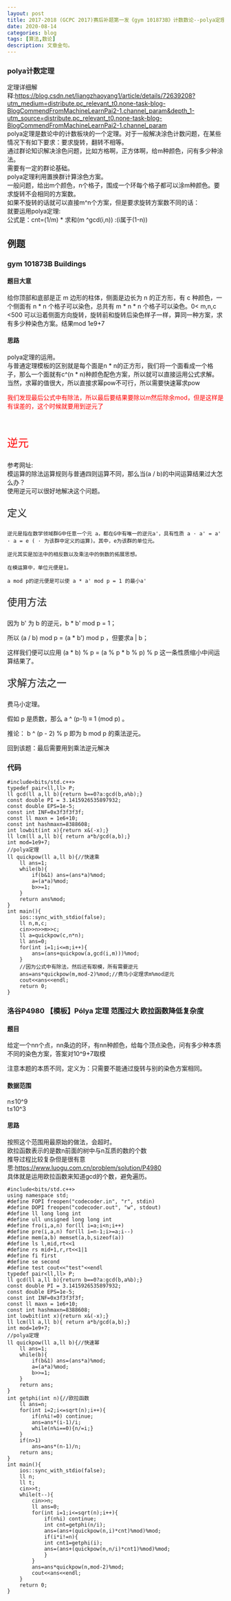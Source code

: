 ```yaml
---
layout: post
title: 2017-2018 (GCPC 2017)赛后补题第一发《gym 101873B》计数数论--polya定理（欧拉函数+逆元基础）
date: 2020-08-14
categories: blog
tags: [算法,数论]
description: 文章金句。
---
```


### polya计数定理

定理详细解释:<https://blog.csdn.net/liangzhaoyang1/article/details/72639208?utm_medium=distribute.pc_relevant_t0.none-task-blog-BlogCommendFromMachineLearnPai2-1.channel_param&depth_1-utm_source=distribute.pc_relevant_t0.none-task-blog-BlogCommendFromMachineLearnPai2-1.channel_param><br>
polya定理是数论中的计数板块的一个定理。对于一般解决涂色计数问题，在某些情况下有如下要求：要求旋转，翻转不相等。<br>
通过群论知识解决涂色问题，比如方格啊，正方体啊，给m种颜色，问有多少种涂法。<br>
需要有一定的群论基础。<br>
polya定理利用置换群计算涂色方案。<br>
一般问题，给出m个颜色，n个格子，围成一个环每个格子都可以涂m种颜色。要求旋转不会相同的方案数。<br>
如果不旋转的话就可以直接m^n个方案，但是要求旋转方案数不同的话：<br>
就要运用polya定理:<br>
公式是：cnt=(1/m) * 求和(m ^gcd(i,n)) :(i属于(1-n))<br>

## 例题

### gym 101873B Buildings
#### 题目大意
给你顶部和底部是正 m 边形的柱体，侧面是边长为 n 的正方形，有 c 种颜色，一个侧面有 n * n 个格子可以染色，总共有 m * n * n 个格子可以染色。0< m,n,c <500
可以沿着侧面方向旋转，旋转前和旋转后染色样子一样，算同一种方案，求有多少种染色方案。结果mod 1e9+7


#### 思路
polya定理的运用。<br>
与普通定理模板的区别就是每个面是n * n的正方形，我们将一个面看成一个格子，那么一个面就有c^(n * n)种颜色配色方案，所以就可以直接运用公式求解。<br>
当然，求幂的值很大，所以直接求幂pow不可行，所以需要快速幂求pow<br>
<p style="color: red;">我们发现最后公式中有除法，所以最后要结果要除以m然后除余mod，但是这样是有误差的，这个时候就要用到逆元了</p>
<br>
<p style="color: red;font-size: 25px;">逆元</p>
参考网址: <https://blog.csdn.net/qq_41897386/article/details/82289975><br>
模运算的除法运算规则与普通四则运算不同，那么当(a / b)的中间运算结果过大怎么办？<br>
使用逆元可以很好地解决这个问题。<br>
<p style="font-size: 23px;">定义</p>

```
逆元是指在数学领域群G中任意一个元 a，都在G中有唯一的逆元a'，具有性质 a · a' = a' · a = e ( · 为该群中定义的运算)。其中，e为该群的单位元。

逆元其实是加法中的相反数以及乘法中的倒数的拓展思想。

在模运算中，单位元便是1。

a mod p的逆元便是可以使 a * a' mod p = 1 的最小a'

```
<p style="font-size: 23px;">使用方法</p>
因为 b' 为 b 的逆元，b * b' mod p = 1；<br>

所以 (a / b) mod p = (a * b') mod p ，但要求a | b；<br>

这样我们便可以应用 (a * b) % p = (a % p * b % p) % p 这一条性质缩小中间运算结果了。<br>

<p style="font-size: 23px;">求解方法之一</p>
费马小定理。<br>
<p>假如 p 是质数，那么 a ^ (p-1) ≡ 1 (mod p) 。</p>

<p>推论： b ^ (p - 2) % p 即为 b mod p 的乘法逆元。</p>


回到该题：最后需要用到乘法逆元解决

### 代码
```
#include<bits/std.c++>
typedef pair<ll,ll> P;
ll gcd(ll a,ll b){return b==0?a:gcd(b,a%b);}
const double PI = 3.1415926535897932;
const double EPS=1e-5;
const int INF=0x3f3f3f3f;
const ll maxn = 1e6+10;
const int hashmaxn=8388608;
int lowbit(int x){return x&(-x);}
ll lcm(ll a,ll b){ return a*b/gcd(a,b);}
int mod=1e9+7;
//polya定理
ll quickpow(ll a,ll b){//快速乘
    ll ans=1;
    while(b){
        if(b&1) ans=(ans*a)%mod;
        a=(a*a)%mod;
        b>>=1;
    }
    return ans%mod;
}
int main(){
    ios::sync_with_stdio(false);
    ll n,m,c;
    cin>>n>>m>>c;
    ll a=quickpow(c,n*n);
    ll ans=0;
    for(int i=1;i<=m;i++){
        ans=(ans+quickpow(a,gcd(i,m)))%mod;
    }
    //因为公式中有除法，然后还有取模，所有需要逆元
    ans=ans*quickpow(m,mod-2)%mod;//费马小定理求m%mod逆元
    cout<<ans<<endl;
    return 0;
}
```

### 洛谷P4980 【模板】Pólya 定理 范围过大 欧拉函数降低复杂度
#### 题目
给定一个nn个点，nn条边的环，有nn种颜色，给每个顶点染色，问有多少种本质不同的染色方案，答案对10^9+7取模

注意本题的本质不同，定义为：只需要不能通过旋转与别的染色方案相同。
#### 数据范围
n≤10^9<br>
t≤10^3<br>

#### 思路
按照这个范围用最原始的做法，会超时。<br>
欧拉函数表示的是数n前面的树中与n互质的数的个数<br>
推导过程比较复杂但是很有意思:<https://www.luogu.com.cn/problem/solution/P4980><br>
具体就是运用欧拉函数来知道gcd的个数，避免遍历。

```
#include<bits/std.c++>
using namespace std;
#define FOPI freopen("codecoder.in", "r", stdin)
#define DOPI freopen("codecoder.out", "w", stdout)
#define ll long long int
#define ull unsigned long long int
#define fro(i,a,n) for(ll i=a;i<n;i++)
#define pre(i,a,n) for(ll i=n-1;i>=a;i--)
#define mem(a,b) memset(a,b,sizeof(a))
#define ls l,mid,rt<<1
#define rs mid+1,r,rt<<1|1
#define fi first
#define se second
#define test cout<<"test"<<endl
typedef pair<ll,ll> P;
ll gcd(ll a,ll b){return b==0?a:gcd(b,a%b);}
const double PI = 3.1415926535897932;
const double EPS=1e-5;
const int INF=0x3f3f3f3f;
const ll maxn = 1e6+10;
const int hashmaxn=8388608;
int lowbit(int x){return x&(-x);}
ll lcm(ll a,ll b){ return a*b/gcd(a,b);}
int mod=1e9+7;
//polya定理
ll quickpow(ll a,ll b){//快速幂
    ll ans=1;
    while(b){
        if(b&1) ans=(ans*a)%mod;
        a=(a*a)%mod;
        b>>=1;
    }
    return ans;
}
int getphi(int n){//欧拉函数
    ll ans=n;
    for(int i=2;i<=sqrt(n);i++){
        if(n%i!=0) continue;
        ans=ans*(i-1)/i;
        while(n%i==0){n/=i;}
    }
    if(n>1)
        ans=ans*(n-1)/n;
    return ans;
}
int main(){
    ios::sync_with_stdio(false);
    ll n;
    ll t;
    cin>>t;
    while(t--){
        cin>>n;
        ll ans=0;
        for(int i=1;i<=sqrt(n);i++){
            if(n%i) continue;
            int cnt=getphi(n/i);
            ans=(ans+(quickpow(n,i)*cnt)%mod)%mod;
            if(i*i!=n){
            int cnt1=getphi(i);
            ans=(ans+(quickpow(n,n/i)*cnt1)%mod)%mod;
            }
        }
        ans=ans*quickpow(n,mod-2)%mod;
        cout<<ans<<endl;
    }
    return 0;
}
```
